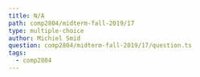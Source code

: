 ```yaml
---
title: N/A
path: comp2804/midterm-fall-2019/17
type: multiple-choice
author: Michiel Smid
question: comp2804/midterm-fall-2019/17/question.ts
tags:
  - comp2804
---
```

